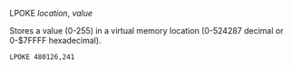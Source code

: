 LPOKE *location*, *value*

Stores a value (0-255) in a virtual memory location (0-524287 decimal or 0-$7FFFF hexadecimal).

```ecb2
LPOKE 480126,241
```

